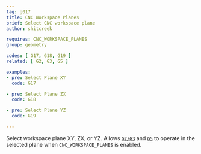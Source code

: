 ```yaml
---
tag: g017
title: CNC Workspace Planes
brief: Select CNC workspace plane
author: shitcreek

requires: CNC_WORKSPACE_PLANES
group: geometry

codes: [ G17, G18, G19 ]
related: [ G2, G3, G5 ]

examples:
- pre: Select Plane XY
  code: G17

- pre: Select Plane ZX
  code: G18

- pre: Select Plane YZ
  code: G19

---
```


Select workspace plane XY, ZX, or YZ. Allows [`G2/G3`](/docs/gcode/G002-G003.html) and [`G5`](/docs/gcode/G005.html) to operate in the selected plane when `CNC_WORKSPACE_PLANES` is enabled.
